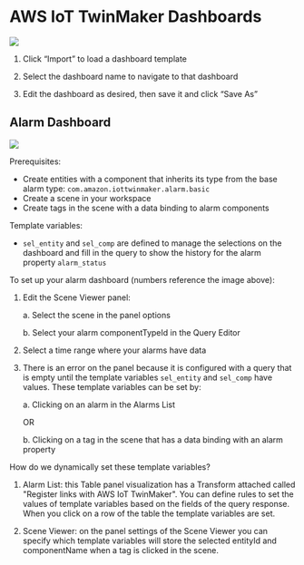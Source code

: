 # AWS IoT TwinMaker Dashboards

<img src="https://github.com/grafana/grafana-iot-twinmaker-app/blob/main/docs/DashboardTab.png" />

1. Click “Import” to load a dashboard template

2. Select the dashboard name to navigate to that dashboard

3. Edit the dashboard as desired, then save it and click “Save As”

## Alarm Dashboard

<img src="https://github.com/grafana/grafana-iot-twinmaker-app/blob/main/docs/AlarmDashboard.png" />

Prerequisites:

- Create entities with a component that inherits its type from the base alarm type: `com.amazon.iottwinmaker.alarm.basic`
- Create a scene in your workspace
- Create tags in the scene with a data binding to alarm components

Template variables:

- `sel_entity` and `sel_comp` are defined to manage the selections on the dashboard and fill in the query to show the history for the alarm property `alarm_status`

To set up your alarm dashboard (numbers reference the image above):

1. Edit the Scene Viewer panel:

   a. Select the scene in the panel options

   b. Select your alarm componentTypeId in the Query Editor

2. Select a time range where your alarms have data

3. There is an error on the panel because it is configured with a query that is empty until the template variables `sel_entity` and `sel_comp` have values. These template variables can be set by:

   a. Clicking on an alarm in the Alarms List

   OR

   b. Clicking on a tag in the scene that has a data binding with an alarm property

How do we dynamically set these template variables?

1. Alarm List: this Table panel visualization has a Transform attached called "Register links with AWS IoT TwinMaker". You can define rules to set the values of template variables based on the fields of the query response. When you click on a row of the table the template variables are set.

2. Scene Viewer: on the panel settings of the Scene Viewer you can specify which template variables will store the selected entityId and componentName when a tag is clicked in the scene.
